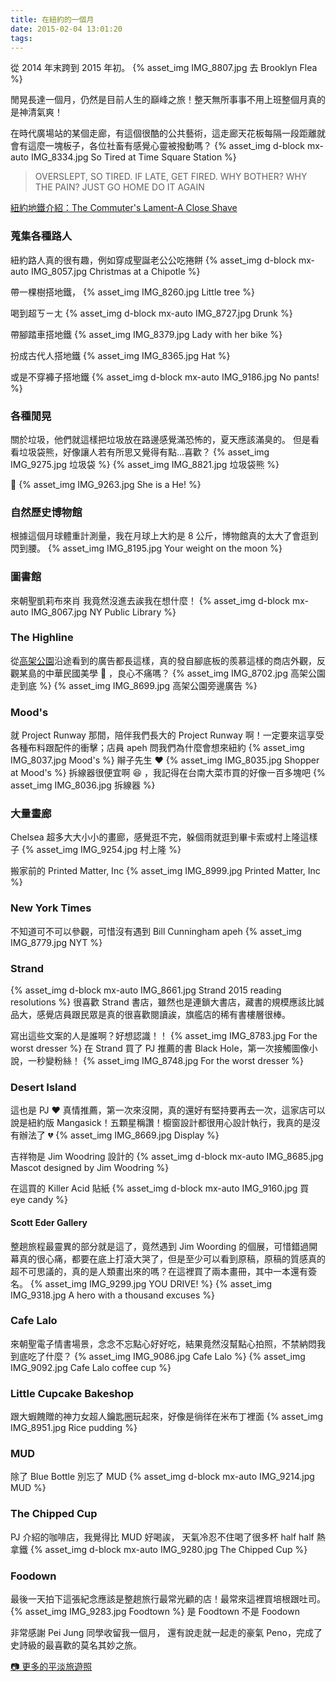 ```yaml
---
title: 在紐約的一個月
date: 2015-02-04 13:01:20
tags:
---
```


從 2014 年末跨到 2015 年初。
{% asset_img IMG_8807.jpg 去 Brooklyn Flea %}

<!--more-->

閒晃長達一個月，仍然是目前人生的巔峰之旅！整天無所事事不用上班整個月真的是神清氣爽！

在時代廣場站的某個走廊，有這個很酷的公共藝術，這走廊天花板每隔一段距離就會有這麼一塊板子，各位社畜有感覺心靈被撥動嗎？
{% asset_img d-block mx-auto IMG_8334.jpg So Tired at Time Square Station %}

<div class="row">

<div class="col-sm-2 col-12 mx-auto">

> OVERSLEPT,
> SO TIRED.
> IF LATE,
> GET FIRED.
> WHY BOTHER?
> WHY THE PAIN?
> JUST GO HOME
> DO IT AGAIN

</div>

</div>

[紐約地鐵介紹：The Commuter's Lament-A Close Shave](https://www.nycsubway.org/perl/artwork_show?185)

### 蒐集各種路人

紐約路人真的很有趣，例如穿成聖誕老公公吃捲餅
{% asset_img d-block mx-auto IMG_8057.jpg Christmas at a Chipotle %}

帶一棵樹搭地鐵，
{% asset_img IMG_8260.jpg Little tree %}

喝到超ㄎㄧㄤ
{% asset_img d-block mx-auto IMG_8727.jpg Drunk %}

帶腳踏車搭地鐵
{% asset_img IMG_8379.jpg Lady with her bike %}

扮成古代人搭地鐵
{% asset_img IMG_8365.jpg Hat %}

或是不穿褲子搭地鐵
{% asset_img d-block mx-auto IMG_9186.jpg No pants! %}

### 各種閒晃

關於垃圾，他們就這樣把垃圾放在路邊感覺滿恐怖的，夏天應該滿臭的。
但是看看垃圾袋熊，好像讓人若有所思又覺得有點...喜歡？
{% asset_img IMG_9275.jpg 垃圾袋 %}
{% asset_img IMG_8821.jpg 垃圾袋熊 %}

🤣
{% asset_img IMG_9263.jpg She is a He! %}

### 自然歷史博物館

根據這個月球體重計測量，我在月球上大約是 8 公斤，博物館真的太大了會逛到閃到腰。
{% asset_img IMG_8195.jpg Your weight on the moon %}

### 圖書館

來朝聖凱莉布來肖
我竟然沒進去誒我在想什麼！
{% asset_img d-block mx-auto IMG_8067.jpg NY Public Library %}

### The Highline

從[高架公園](http://www.thehighline.org/)沿途看到的廣告都長這樣，真的發自腳底板的羨慕這樣的商店外觀，反觀某島的中華民國美學 🙈 ，良心不痛嗎？
{% asset_img IMG_8702.jpg 高架公園走到底 %}
{% asset_img IMG_8699.jpg 高架公園旁邊廣告 %}

### Mood's

就 Project Runway 那間，陪伴我們長大的 Project Runway 啊！一定要來這享受各種布料跟配件的衝擊；店員 apeh 問我們為什麼會想來紐約
{% asset_img IMG_8037.jpg Mood's %}
辮子先生 ❤️
{% asset_img IMG_8035.jpg Shopper at Mood's %}
拆線器很便宜啊 😆 ，我記得在台南大菜市買的好像一百多塊吧
{% asset_img IMG_8036.jpg 拆線器 %}

### 大量畫廊

Chelsea 超多大大小小的畫廊，感覺逛不完，躲個雨就逛到畢卡索或村上隆這樣子
{% asset_img IMG_9254.jpg 村上隆 %}

搬家前的 Printed Matter, Inc
{% asset_img IMG_8999.jpg Printed Matter, Inc %}

### New York Times

不知道可不可以參觀，可惜沒有遇到 Bill Cunningham apeh
{% asset_img IMG_8779.jpg NYT %}

### Strand

{% asset_img d-block mx-auto IMG_8661.jpg Strand 2015 reading resolutions %}
很喜歡 Strand 書店，雖然也是連鎖大書店，藏書的規模應該比誠品大，感覺店員跟民眾是真的很喜歡閱讀誒，旗艦店的稀有書樓層很棒。

寫出這些文案的人是誰啊？好想認識！！
{% asset_img IMG_8783.jpg For the worst dresser %}
在 Strand 買了 PJ 推薦的書 Black Hole，第一次接觸圖像小說，一秒變粉絲！
{% asset_img IMG_8748.jpg For the worst dresser %}

### Desert Island

這也是 PJ ❤️ 真情推薦，第一次來沒開，真的還好有堅持要再去一次，這家店可以說是紐約版 Mangasick！五顆星稱讚！櫥窗設計都很用心設計執行，我真的是沒有辦法了 💔
{% asset_img IMG_8669.jpg Display %}

吉祥物是 Jim Woodring 設計的
{% asset_img d-block mx-auto IMG_8685.jpg Mascot designed by Jim Woodring %}

在這買的 Killer Acid 貼紙
{% asset_img d-block mx-auto IMG_9160.jpg 買 eye candy %}

#### Scott Eder Gallery

整趟旅程最靈異的部分就是這了，竟然遇到 Jim Woording 的個展，可惜錯過開幕真的很心痛，都要在底上打滾大哭了，但是至少可以看到原稿，原稿的質感真的超不可思議的，真的是人類畫出來的嗎？在這裡買了兩本畫冊，其中一本還有簽名。
{% asset_img IMG_9299.jpg YOU DRIVE! %}
{% asset_img IMG_9318.jpg A hero with a thousand excuses %}

### Cafe Lalo

來朝聖電子情書場景，念念不忘點心好好吃，結果竟然沒幫點心拍照，不禁納悶我到底吃了什麼？
{% asset_img IMG_9086.jpg Cafe Lalo %}
{% asset_img IMG_9092.jpg Cafe Lalo coffee cup %}

### Little Cupcake Bakeshop

跟大蝦餽贈的神力女超人鑰匙圈玩起來，好像是徜徉在米布丁裡面
{% asset_img IMG_8951.jpg Rice pudding %}

### MUD

除了 Blue Bottle 別忘了 MUD
{% asset_img d-block mx-auto IMG_9214.jpg MUD %}

### The Chipped Cup

PJ 介紹的咖啡店，我覺得比 MUD 好喝誒， 天氣冷忍不住喝了很多杯 half half 熱拿鐵
{% asset_img d-block mx-auto IMG_9280.jpg The Chipped Cup %}

### Foodown

最後一天拍下這張紀念應該是整趟旅行最常光顧的店！最常來這裡買培根跟吐司。
{% asset_img IMG_9283.jpg Foodtown %}
是 Foodtown 不是 Foodown

非常感謝 Pei Jung 同學收留我一個月，
還有說走就一起走的豪氣 Peno，完成了史詩級的最喜歡的莫名其妙之旅。

[📷 更多的平淡旅遊照](https://www.flickr.com/photos/moosdesktop/sets/)
